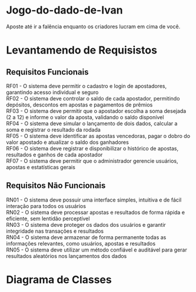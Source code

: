 # Jogo-do-dado-de-Ivan
Aposte até ir a falência enquanto os criadores lucram em cima de você.

# Levantamendo de Requisistos

## Requisitos Funcionais
RF01 - O sistema deve permitir o cadastro e login de apostadores, garantindo acesso individual e seguro  
RF02 - O sistema deve controlar o saldo de cada apostador, permitindo depósitos, descontos em apostas e pagamentos de prêmios  
RF03 - O sistema deve permitir que o apostador escolha a soma desejada (2 a 12) e informe o valor da aposta, validando o saldo disponível  
RF04 - O sistema deve simular o lançamento de dois dados, calcular a soma e registrar o resultado da rodada  
RF05 - O sistema deve identificar as apostas vencedoras, pagar o dobro do valor apostado e atualizar o saldo dos ganhadores  
RF06 - O sistema deve registrar e disponibilizar o histórico de apostas, resultados e ganhos de cada apostador  
RF07 - O sistema deve permitir que o administrador gerencie usuários, apostas e estatísticas gerais  
## Requisitos Não Funcionais
RN01 - O sistema deve possuir uma interface simples, intuitiva e de fácil interação para todos os usuários  
RN02 - O sistema deve processar apostas e resultados de forma rápida e eficiente, sem lentidão perceptível  
RN03 - O sistema deve proteger os dados dos usuários e garantir integridade nas transações e resultados  
RN04 - O sistema deve armazenar de forma permanente todas as informações relevantes, como usuários, apostas e resultados  
RN05 - O sistema deve utilizar um método confiável e auditável para gerar resultados aleatórios nos lançamentos dos dados  

# Diagrama de Classes
